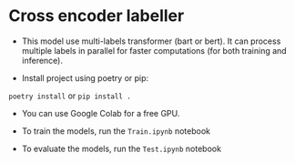 # Cross encoder labeller

- This model use multi-labels transformer (bart or bert). It can process multiple labels in parallel for faster computations (for both training and inference).

- Install project using poetry or pip:

`poetry install` or `pip install .`

- You can use Google Colab for a free GPU.

- To train the models, run the `Train.ipynb` notebook

- To evaluate the models, run the `Test.ipynb` notebook
